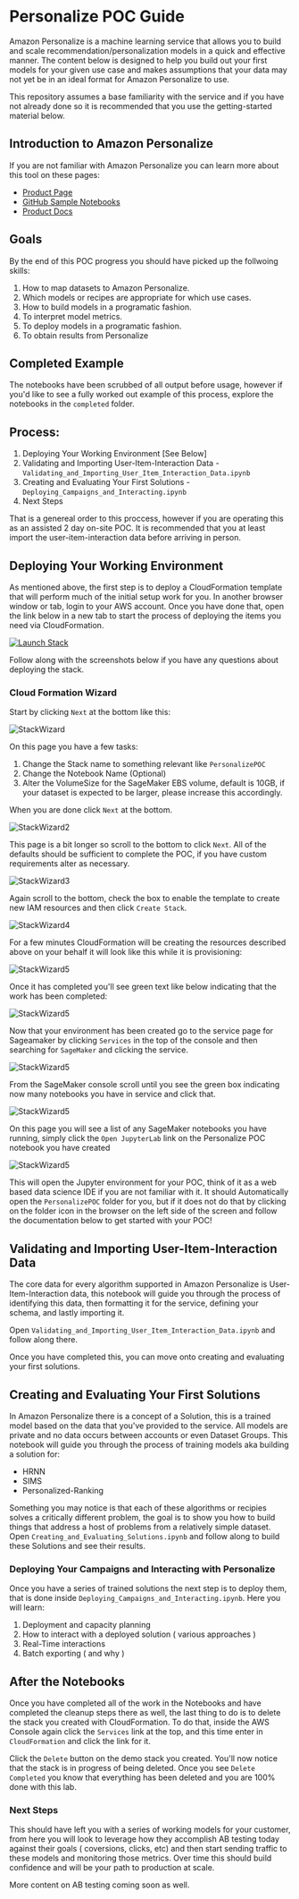 # Personalize POC Guide

Amazon Personalize is a machine learning service that allows you to build and scale recommendation/personalization models in a quick and effective manner. The content below is designed to help you build out your first models for your given use case and makes assumptions that your data may not yet be in an ideal format for Amazon Personalize to use.

This repository assumes a base familiarity with the service and if you have not already done so it is recommended that you use the getting-started material below.

## Introduction to Amazon Personalize

If you are not familiar with Amazon Personalize you can learn more about this tool on these pages:

* [Product Page](https://aws.amazon.com/personalize/)
* [GitHub Sample Notebooks](https://github.com/aws-samples/amazon-personalize-samples)
* [Product Docs](https://docs.aws.amazon.com/personalize/latest/dg/what-is-personalize.html)

## Goals 

By the end of this POC progress you should have picked up the follwoing skills:

1. How to map datasets to Amazon Personalize.
1. Which models or recipes are appropriate for which use cases.
1. How to build models in a programatic fashion.
1. To interpret model metrics.
1. To deploy models in a programatic fashion.
1. To obtain results from Personalize

## Completed Example

The notebooks have been scrubbed of all output before usage, however if you'd like to see a fully worked out example of this process, explore the notebooks in the `completed` folder.

## Process:

1. Deploying Your Working Environment [See Below]
1. Validating and Importing User-Item-Interaction Data - 
`Validating_and_Importing_User_Item_Interaction_Data.ipynb`
1. Creating and Evaluating Your First Solutions - 
`Deploying_Campaigns_and_Interacting.ipynb`
1. Next Steps 

That is a genereal order to this proccess, however if you are operating this as an assisted 2 day on-site POC. It is recommended that you at least import the user-item-interaction data before arriving in person.


## Deploying Your Working Environment

As mentioned above, the first step is to deploy a CloudFormation template that will perform much of the initial setup work for you. In another browser window or tab, login to your AWS account. Once you have done that, open the link below in a new tab to start the process of deploying the items you need via CloudFormation.

[![Launch Stack](https://s3.amazonaws.com/cloudformation-examples/cloudformation-launch-stack.png)](https://console.aws.amazon.com/cloudformation/home#/stacks/new?stackName=PersonalizePOC&templateURL=https://hbapub.s3.amazonaws.com/hbayaml/PersonalizePOC.yaml)

Follow along with the screenshots below if you have any questions about deploying the stack.

### Cloud Formation Wizard

Start by clicking `Next` at the bottom like this:

![StackWizard](static/imgs/img1.png)

On this page you have a few tasks:

1. Change the Stack name to something relevant like `PersonalizePOC`
1. Change the Notebook Name (Optional)
1. Alter the VolumeSize for the SageMaker EBS volume, default is 10GB, if your dataset is expected to be larger, please increase this accordingly.


When you are done click `Next` at the bottom.

![StackWizard2](static/imgs/img2.png)

This page is a bit longer so scroll to the bottom to click `Next`. All of the defaults should be sufficient to complete the POC, if you have custom requirements alter as necessary.

![StackWizard3](static/imgs/img3.png)


Again scroll to the bottom, check the box to enable the template to create new IAM resources and then click `Create Stack`.

![StackWizard4](static/imgs/img4.png)

For a few minutes CloudFormation will be creating the resources described above on your behalf it will look like this while it is provisioning:

![StackWizard5](static/imgs/img5.png)

Once it has completed you'll see green text like below indicating that the work has been completed:

![StackWizard5](static/imgs/img6.png)

Now that your environment has been created go to the service page for Sageamaker by clicking `Services` in the top of the console and then searching for `SageMaker` and clicking the service.


![StackWizard5](static/imgs/img7.png)

From the SageMaker console scroll until you see the green box indicating now many notebooks you have in service and click that.

![StackWizard5](static/imgs/img8.png)

On this page you will see a list of any SageMaker notebooks you have running, simply click the `Open JupyterLab` link on the Personalize POC notebook you have created

![StackWizard5](static/imgs/img9.png)

This will open the Jupyter environment for your POC, think of it as a web based data science IDE if you are not familiar with it. It should Automatically open the `PersonalizePOC` folder for you, but if it does not do that by clicking on the folder icon in the browser on the left side of the screen and follow the documentation below to get started with your POC!



## Validating and Importing User-Item-Interaction Data

The core data for every algorithm supported in Amazon Personalize is User-Item-Interaction data, this notebook will guide you through the process of identifying this data, then formatting it for the service, defining your schema, and lastly importing it. 

Open `Validating_and_Importing_User_Item_Interaction_Data.ipynb` and follow along there.

Once you have completed this, you can move onto creating and evaluating your first solutions.


## Creating and Evaluating Your First Solutions

In Amazon Personalize there is a concept of a Solution, this is a trained model based on the data that you've provided to the service. All models are private and no data occurs between accounts or even Dataset Groups. This notebook will guide you through the process of training models aka building a solution for:

* HRNN
* SIMS
* Personalized-Ranking

Something you may notice is that each of these algorithms or recipies solves a critically different problem, the goal is to show you how to build things that address a host of problems from a relatively simple dataset.
Open `Creating_and_Evaluating_Solutions.ipynb` and follow along to build these Solutions and see their results.

### Deploying Your Campaigns and Interacting with Personalize

Once you have a series of trained solutions the next step is to deploy them, that is done inside `Deploying_Campaigns_and_Interacting.ipynb`. Here you will learn:

1. Deployment and capacity planning
1. How to interact with a deployed solution ( various approaches )
1. Real-Time interactions
1. Batch exporting ( and why )

## After the Notebooks

Once you have completed all of the work in the Notebooks and have completed the cleanup steps there as well, the last thing to do is to delete the stack you created with CloudFormation. To do that, inside the AWS Console again click the `Services` link at the top, and this time enter in `CloudFormation` and click the link for it.

Click the `Delete` button on the demo stack you created. You'll now notice that the stack is in progress of being deleted. Once you see `Delete Completed` you know that everything has been deleted and you are 100% done with this lab.

### Next Steps

This should have left you with a series of working models for your customer, from here you will look to leverage how they accomplish AB testing today against their goals ( coversions, clicks, etc) and then start sending traffic to these models and monitoring those metrics. Over time this should build confidence and will be your path to production at scale.

More content on AB testing coming soon as well.
